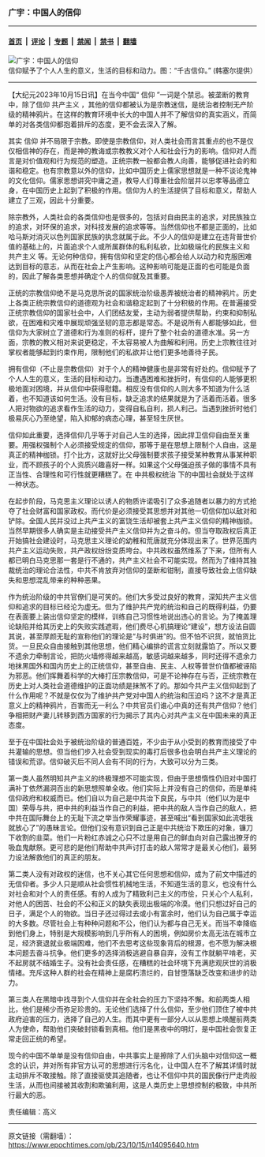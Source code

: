 ### 广宇：中国人的信仰

---

#### [首页](../../../..?n14095640) &nbsp;|&nbsp; [评论](../../../../../epoch-comment?n14095640) &nbsp;|&nbsp; [专题](../../../../../epoch-special?n14095640) &nbsp;|&nbsp; [禁闻](../../../../../epoch-news?n14095640) &nbsp;|&nbsp; [禁书](../../../../../books?n14095640) &nbsp;|&nbsp; [翻墙](https://github.com/gfw-breaker/nogfw/blob/master/README.md?n14095640)


<div><img alt="广宇：中国人的信仰" class="attachment-djy_600_400 size-djy_600_400 wp-post-image" src="https://i.epochtimes.com/assets/uploads/2023/01/id13903944-Faith-Through-The-Ages-600x400.jpg"/>
<div class="caption">
 信仰赋予了个人人生的意义，生活的目标和动力。图：“千古信仰。” (韩塞尔提供）
</div></div><hr/><div class="post_content" id="artbody" itemprop="articleBody">
 <!-- article content begin -->
 <p>
  【大纪元2023年10月15日讯】在当今中国“
  <ok href="https://www.epochtimes.com/gb/tag/%E4%BF%A1%E4%BB%B0.html">
   信仰
  </ok>
  ”一词是个禁忌。被垄断的教育中，除了信仰
  <ok href="https://www.epochtimes.com/gb/tag/%E5%85%B1%E4%BA%A7%E4%B8%BB%E4%B9%89.html">
   共产主义
  </ok>
  ，其他的信仰都被认为是宗教迷信，是统治者控制无产阶级的精神鸦片。在这样的教育环境中长大的中国人并不了解信仰的真实涵义，而简单的对各类信仰都抱着排斥的态度，更不会去深入了解。
 </p>
 <p>
  其实
  <ok href="https://www.epochtimes.com/gb/tag/%E4%BF%A1%E4%BB%B0.html">
   信仰
  </ok>
  并不局限于宗教。即使是宗教信仰，对人类社会而言其重点的也不是仅仅相信神的存在，而是神的教诲或宗教教义对个人和社会行为的影响。信仰对人而言是对价值观和行为规范的塑造。正统宗教一般都会教人向善，能够促进社会的和谐和稳定。也有宗教意以外的信仰，比如中国历史上儒家思想就是一种不谈论鬼神的文化信仰。儒家思想讲究中庸之道，教导人们尊重社会阶层并以忠孝等品德立身，在中国历史上起到了积极的作用。信仰为人的生活提供了目标和意义，帮助人建立了三观，因此十分重要。
 </p>
 <p>
  除宗教外，人类社会的各类信仰也是很多的，包括对自由民主的追求，对民族独立的追求，对环保的追求，对科技发展的追求等等。当然信仰也不都是正面的，比如哈马斯对消灭以色列国家民族的执念就属于此。不少人的信仰是建立在违背普世价值的基础上的，片面追求个人或所属群体的私利私欲，比如极端化的民族主义和
  <ok href="https://www.epochtimes.com/gb/tag/%E5%85%B1%E4%BA%A7%E4%B8%BB%E4%B9%89.html">
   共产主义
  </ok>
  等。无论何种信仰，拥有信仰和坚定的信心都会给人以动力和克服困难达到目标的意志，从而在社会上产生影响。这种影响可能是正面的也可能是负面的，因此了解各类思想并确定个人的信仰就及其重要。
 </p>
 <p>
  正统的宗教信仰绝不是马克思所说的国家统治阶级愚弄被统治者的精神鸦片。历史上各类正统宗教信仰的道德观为社会和谐稳定起到了十分积极的作用。在普遍接受正统宗教信仰的国家社会中，人们团结友爱，主动为弱者提供帮助，约束和抑制私欲，在困难和灾难中展现顽强坚韧的意志都是常态。不是说所有人都能够如此，但信仰为大家树立了道德和行为准则的标杆，提升了整个社会的道德水准。另一方面，宗教的教义相对来说更稳定，不太容易被人为曲解和利用。历史上宗教往往对掌权者能够起到约束作用，限制他们的私欲并让他们更多地善待子民。
 </p>
 <p>
  拥有信仰（不止是宗教信仰）对于个人的精神健康也是非常有好处的。信仰赋予了个人人生的意义，生活的目标和动力。当遭遇困难和挫折时，有信仰的人能够更积极地面对困境，并从信仰中获得慰籍。相反没有信仰的人则大多不知道为什么活着，也不知道该如何生活。没有目标，缺乏追求的结果就是为了活着而活着。很多人把对物欲的追求看作生活的动力，变得自私自利，损人利己。当遇到挫折时他们极易灰心乃至绝望，陷入抑郁的病态心理，甚至轻生厌世。
 </p>
 <p>
  信仰如此重要，选择信仰几乎等于对自己人生的选择，因此捍卫信仰自由至关重要。用强权强制个人必须接受规定的信仰，那等于是在思想上限制个人自由，这是真正的精神枷锁。打个比方，这就好比父母强制要求孩子接受某种教育从事某种职业，而不顾孩子的个人资质兴趣喜好一样。如果这个父母强迫孩子做的事情不具有正当性、合理性和可行性就更糟糕了。在
  <ok href="https://www.epochtimes.com/gb/tag/%E4%B8%AD%E5%85%B1%E6%9E%81%E6%9D%83%E7%BB%9F%E6%B2%BB.html">
   中共极权统治
  </ok>
  下的中国社会就处于这样一种状态。
 </p>
 <p>
  在起步阶段，马克思主义理论以诱人的物质许诺吸引了众多追随者以暴力的方式抢夺了社会财富和国家政权。而代价是必须接受其思想并对其他一切信仰加以敌对和铲除。全国人民并没过上共产主义的富饶生活却被套上共产主义信仰的精神枷锁。当然早期很多人确实是主动接受共产主义信仰并为之奋斗的。但当夺取政权后真正开始搞社会建设时，马克思主义理论的幼稚和荒唐就充分体现出来了。世界范围内共产主义运动失败，共产政权纷纷变质垮台。中共政权虽然维系了下来，但所有人都已明白马克思那一套是行不通的，共产主义社会不可能实现。然而为了维持其独裁统治的理论合法性，中共不肯放弃对信仰的垄断和钳制，直接导致社会上信仰缺失和思想混乱带来的种种恶果。
 </p>
 <p>
  作为统治阶级的中共官僚们是可笑的。他们大多受过良好的教育，深知共产主义信仰和追求的目标已经沦为虚无。但为了维护共产党的统治和自己的既得利益，仍要在表面要上装出信仰坚定的模样，训练自己习惯性地说出违心的言论。为了掩盖理论缺陷并给其历史上的失败实践遮瑕，他们费尽心机搞理论“建设”，想方设法自圆其说，甚至厚颜无耻的宣称他们的理论是“与时俱进”的。但不怕不识货，就怕货比货。一旦民众自由接触到其他思想，他们精心编排的谎言立刻就露馅了。所以又要不遗余力牵制言论，把防火墙修得越来越高，敏感词越来越多，同时还得不遗余力地抹黑国外和国内历史上的正统信仰，甚至自由、民主、人权等普世价值都被诬陷为邪恶。他们挥舞着科学的大棒打压宗教信仰，可是不论神存在与否，正统宗教在历史上对人类社会道德维护的正面功绩是抹煞不了的。那如今共产主义信仰起到了什么作用呢？不就是仅仅为了维护共产党对中国人的统治和压迫吗？这不才是真正意义上的精神鸦片，百害而无一利么？中共官员们谁心中真的还有共产信仰？他们争相把财产妻儿转移到西方国家的行为揭示了其内心对共产主义在中国未来的真正态度。
 </p>
 <p>
  至于在中国社会处于被统治阶级的普通百姓，不少由于从小受到的教育而接受了中共灌输的思想。但当他们步入社会受到现实的毒打后很多也会明白共产主义理论的错误和荒谬。信仰破灭后不同人会有不同的行为，大致可以分为三类。
 </p>
 <p>
  第一类人虽然明知共产主义的终极理想不可能实现，但由于思想惰性仍旧对中国打满补丁依然漏洞百出的新思想照单全收。他们实际上并没有自己的信仰，而是单纯信仰政府和权威而已。他们自以为自己是中共治下良民，与中共（他们以为是中国）荣辱与共，把中共的利益当作自己的利益，把中共的敌人当作自己的敌人，把中共在国际舞台上的无耻下流之举当作荣耀事迹，甚至喊出“看到国家如此流氓我就放心了”的愚昧言论。但他们没有意识到自己正是中共统治下欺压的对象，镰刀下收割的韭菜。他们一片粉红赤诚之心只不过是用自己的鲜血向对自己露出獠牙的吸血鬼献祭。更可悲的是他们帮助中共声讨打击的敌人常常才是最关心他们，最努力设法解救他们的真正的朋友。
 </p>
 <p>
  第二类人没有对政权的迷信，也不关心其它任何思想和信仰，成为了前文中描述的无信仰者。多少人只是顺从社会惯性机械地生活，不知道生活的意义，也没有什么对社会和对个人的责任感。有的人成为了精致利己主义的市侩，只关心个人私利，对他人的困苦、社会的不公和正义的缺失表现出极端的冷漠。他们只想过好自己的日子，满足个人的物欲。当日子还过得过去或小有富余时，他们认为自己属于幸运的大多数。尽管社会上有种种问题和不公，他们认为都与自己无关。而当不幸降临到他们身上，特别是大规模影响到几乎所有人的困境，例如房价太高无法在城市立足，经济衰退就业极端困难，他们不去思考这些现象背后的根源，也不愿为解决根本问题去奋斗抗争。他们更多的选择消极逃避自暴自弃，没有工作就躺平啃老，买不起房就不结婚生子。没有社会责任感，在糟糕的社会环境下充满悲观厌世的消极情绪。充斥这种人群的社会在精神上是腐朽溃烂的，自甘堕落缺乏改变和进步的动力。
 </p>
 <p>
  第三类人在黑暗中找寻到个人信仰并在全社会的压力下坚持不懈。和前两类人相比，他们是稀少而弥足珍贵的。无论他们选择了什么信仰，至少他们顶住了被中共政府迫害的压力，选择了自己的人生。而其中更有一部分人以从思想上唤醒前两类人为使命，帮助他们突破封锁看到真相。他们是黑夜中的明灯，是中国社会恢复正常走回正统的希望。
 </p>
 <p>
  现今的中国不单单是没有信仰自由，中共事实上是擦除了人们头脑中对信仰这一概念的认识，并对所有非官方认可的思想进行污名化，让中国人在不了解其详情时就主动排斥不敢接触。除了直接驱使其追随者，也让不信仰中共的国民像行尸走肉般生活，从而也间接被其收割和欺骗利用，这是人类历史上思想控制的极致，中共所行最大的恶。
 </p>
 <p>
  责任编辑：高义
 </p>
 <!-- article content end -->
 <div id="below_article_ad">
 </div>
</div>


---

原文链接（需翻墙）：https://www.epochtimes.com/gb/23/10/15/n14095640.htm